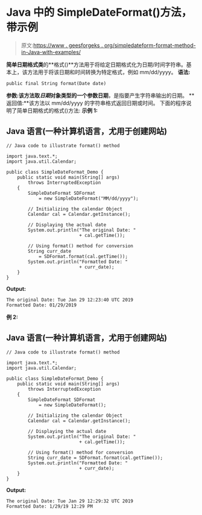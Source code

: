 # Java 中的 SimpleDateFormat()方法，带示例

> 原文:[https://www . geesforgeks . org/simpledateform-format-method-in-Java-with-examples/](https://www.geeksforgeeks.org/simpledateformat-format-method-in-java-with-examples/)

**简单日期格式类**的**格式()**方法用于将给定日期格式化为日期/时间字符串。基本上，该方法用于将该日期和时间转换为特定格式，例如 mm/dd/yyyy。
**语法:**

```
public final String format(Date date)
```

**参数:**该方法取*日期*对象类型的一个参数**日期**，是指要产生字符串输出的日期。
**返回值:**该方法以 mm/dd/yyyy 的字符串格式返回日期或时间。
下面的程序说明了简单日期格式的格式()方法:
**示例 1:**

## Java 语言(一种计算机语言，尤用于创建网站)

```
// Java code to illustrate format() method

import java.text.*;
import java.util.Calendar;

public class SimpleDateFormat_Demo {
    public static void main(String[] args)
        throws InterruptedException
    {
        SimpleDateFormat SDFormat
            = new SimpleDateFormat("MM/dd/yyyy");

        // Initializing the calendar Object
        Calendar cal = Calendar.getInstance();

        // Displaying the actual date
        System.out.println("The original Date: "
                           + cal.getTime());

        // Using format() method for conversion
        String curr_date
            = SDFormat.format(cal.getTime());
        System.out.println("Formatted Date: "
                           + curr_date);
    }
}
```

**Output:** 

```
The original Date: Tue Jan 29 12:23:40 UTC 2019
Formatted Date: 01/29/2019
```

**例 2:**

## Java 语言(一种计算机语言，尤用于创建网站)

```
// Java code to illustrate format() method

import java.text.*;
import java.util.Calendar;

public class SimpleDateFormat_Demo {
    public static void main(String[] args)
        throws InterruptedException
    {
        SimpleDateFormat SDFormat
            = new SimpleDateFormat();

        // Initializing the calendar Object
        Calendar cal = Calendar.getInstance();

        // Displaying the actual date
        System.out.println("The original Date: "
                           + cal.getTime());

        // Using format() method for conversion
        String curr_date = SDFormat.format(cal.getTime());
        System.out.println("Formatted Date: "
                           + curr_date);
    }
}
```

**Output:** 

```
The original Date: Tue Jan 29 12:29:32 UTC 2019
Formatted Date: 1/29/19 12:29 PM
```